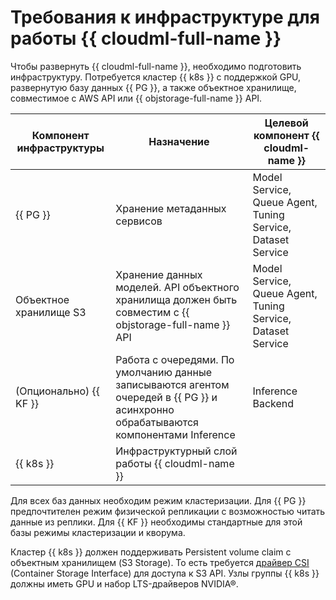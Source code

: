 # Требования к инфраструктуре для работы {{ cloudml-full-name }}

Чтобы развернуть {{ cloudml-full-name }}, необходимо подготовить инфраструктуру. Потребуется кластер {{ k8s }} с поддержкой GPU, развернутую базу данных {{ PG }}, а также объектное хранилище, совместимое с AWS API или {{ objstorage-full-name }} API. 

| Компонент инфраструктуры | Назначение | Целевой компонент {{ cloudml-name }} |
|---|---|---|
| {{ PG }} | Хранение метаданных сервисов | Model Service, Queue Agent, Tuning Service, Dataset Service |
| Объектное хранилище S3 | Хранение данных моделей. API объектного хранилища должен быть совместим с {{ objstorage-full-name }} API | Model Service, Queue Agent, Tuning Service, Dataset Service |
| (Опционально) {{ KF }} |	Работа с очередями. По умолчанию данные записываются агентом очередей в {{ PG }} и асинхронно обрабатываются компонентами Inference | Inference Backend |
| {{ k8s }} | Инфраструктурный слой работы {{ cloudml-name }} | |

Для всех баз данных необходим режим кластеризации. Для {{ PG }} предпочтителен режим физической репликации с возможностью читать данные из реплики. Для {{ KF }} необходимы стандартные для этой базы режимы кластеризации и кворума.

Кластер {{ k8s }} должен поддерживать Persistent volume claim с объектным хранилищем (S3 Storage). То есть требуется [драйвер CSI](https://github.com/yandex-cloud/k8s-csi-s3) (Container Storage Interface) для доступа к S3 API. Узлы группы {{ k8s }} должны иметь GPU и набор LTS-драйверов NVIDIA®.

